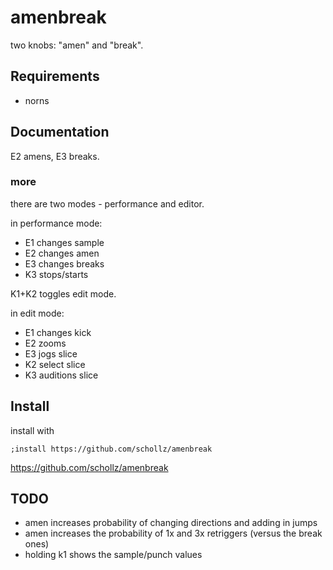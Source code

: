 # amenbreak

two knobs: "amen" and "break".

## Requirements

- norns

## Documentation

E2 amens, E3 breaks.

### more 

there are two modes - performance and editor. 

in performance mode:

- E1 changes sample
- E2 changes amen
- E3 changes breaks
- K3 stops/starts

K1+K2 toggles edit mode.

in edit mode:

- E1 changes kick
- E2 zooms
- E3 jogs slice
- K2 select slice
- K3 auditions slice

## Install

install with

```
;install https://github.com/schollz/amenbreak
```

https://github.com/schollz/amenbreak


## TODO

- amen increases probability of changing directions and adding in jumps
- amen increases the probability of 1x and 3x retriggers (versus the break ones)
- holding k1 shows the sample/punch values